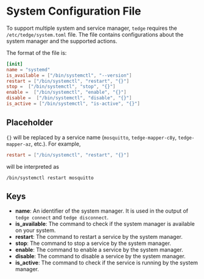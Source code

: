 # System Configuration File

To support multiple system and service manager, `tedge` requires the `/etc/tedge/system.toml` file.
The file contains configurations about the system manager and the supported actions.

The format of the file is:

```toml
[init]
name = "systemd"
is_available = ["/bin/systemctl", "--version"]
restart = ["/bin/systemctl", "restart", "{}"]
stop =  ["/bin/systemctl", "stop", "{}"]
enable =  ["/bin/systemctl", "enable", "{}"]
disable =  ["/bin/systemctl", "disable", "{}"]
is_active = ["/bin/systemctl", "is-active", "{}"]
```

## Placeholder

`{}` will be replaced by a service name (`mosquitto`, `tedge-mapper-c8y`, `tedge-mapper-az`, etc.).
For example,

```toml
restart = ["/bin/systemctl", "restart", "{}"]
```

will be interpreted as

```shell
/bin/systemctl restart mosquitto
```

## Keys

- **name**: An identifier of the system manager. 
  It is used in the output of `tedge connect` and `tedge disconnect`.
- **is_available**: The command to check if the system manager is available on your system.
- **restart**: The command to restart a service by the system manager.
- **stop**: The command to stop a service by the system manager.
- **enable**: The command to enable a service by the system manager.
- **disable**: The command to disable a service by the system manager.
- **is_active**: The command to check if the service is running by the system manager.
